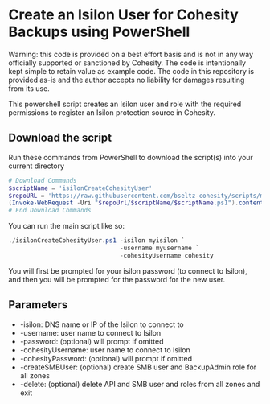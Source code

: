 # Create an Isilon User for Cohesity Backups using PowerShell

Warning: this code is provided on a best effort basis and is not in any way officially supported or sanctioned by Cohesity. The code is intentionally kept simple to retain value as example code. The code in this repository is provided as-is and the author accepts no liability for damages resulting from its use.

This powershell script creates an Isilon user and role with the required permissions to register an Isilon protection source in Cohesity.

## Download the script

Run these commands from PowerShell to download the script(s) into your current directory

```powershell
# Download Commands
$scriptName = 'isilonCreateCohesityUser'
$repoURL = 'https://raw.githubusercontent.com/bseltz-cohesity/scripts/master/powershell'
(Invoke-WebRequest -Uri "$repoUrl/$scriptName/$scriptName.ps1").content | Out-File "$scriptName.ps1"; (Get-Content "$scriptName.ps1") | Set-Content "$scriptName.ps1"
# End Download Commands
```

You can run the main script like so:

```powershell
./isilonCreateCohesityUser.ps1 -isilon myisilon `
                               -username myusername `
                               -cohesityUsername cohesity
```

You will first be prompted for your isilon password (to connect to Isilon), and then you will be prompted for the password for the new user.

## Parameters

* -isilon: DNS name or IP of the Isilon to connect to
* -username: user name to connect to Isilon
* -password: (optional) will prompt if omitted
* -cohesityUsername: user name to connect to Isilon
* -cohesityPassword: (optional) will prompt if omitted
* -createSMBUser: (optional) create SMB user and BackupAdmin role for all zones
* -delete: (optional) delete API and SMB user and roles from all zones and exit
